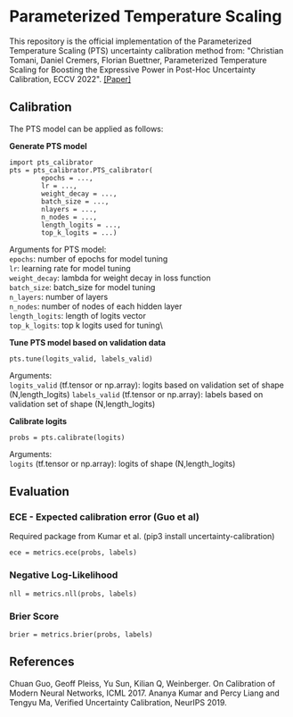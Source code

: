 # Parameterized Temperature Scaling

This repository is the official implementation of the Parameterized Temperature Scaling (PTS) uncertainty calibration method from: "Christian Tomani, Daniel Cremers, Florian Buettner, Parameterized Temperature Scaling for Boosting the Expressive Power in Post-Hoc Uncertainty Calibration, ECCV 2022". [[Paper]](https://arxiv.org/abs/2102.12182)


## Calibration

The PTS model can be applied as follows:

**Generate PTS model**
```
import pts_calibrator
pts = pts_calibrator.PTS_calibrator(
        epochs = ...,
        lr = ...,
        weight_decay = ...,
        batch_size = ...,
        nlayers = ...,
        n_nodes = ...,
        length_logits = ...,
        top_k_logits = ...)
```

Arguments for PTS model:\
`epochs`: number of epochs for model tuning\
`lr`: learning rate for model tuning\
`weight_decay`: lambda for weight decay in loss function\
`batch_size`: batch_size for model tuning\
`n_layers`: number of layers\
`n_nodes`: number of nodes of each hidden layer\
`length_logits`: length of logits vector\
`top_k_logits`: top k logits used for tuning\


**Tune PTS model based on validation data**

`pts.tune(logits_valid, labels_valid)`

Arguments:\
`logits_valid` (tf.tensor or np.array): logits based on validation set of shape (N,length_logits)
`labels_valid` (tf.tensor or np.array): labels based on validation set of shape (N,length_logits)


**Calibrate logits**

`probs = pts.calibrate(logits)`

Arguments:\
`logits` (tf.tensor or np.array): logits of shape (N,length_logits)



## Evaluation
### ECE - Expected calibration error (Guo et al)
Required package from Kumar et al. (pip3 install uncertainty-calibration)

`ece = metrics.ece(probs, labels)`

### Negative Log-Likelihood

`nll = metrics.nll(probs, labels)`

### Brier Score

`brier = metrics.brier(probs, labels)`



## References
Chuan Guo, Geoff Pleiss, Yu Sun, Kilian Q, Weinberger. On Calibration of Modern Neural Networks, ICML 2017.
Ananya Kumar and Percy Liang and Tengyu Ma, Verified Uncertainty Calibration, NeurIPS 2019.

